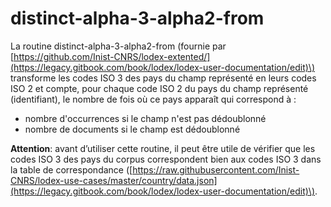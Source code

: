 # distinct-alpha-3-alpha2-from

La routine distinct-alpha-3-alpha2-from \(fournie par [https://github.com/Inist-CNRS/lodex-extented/](https://legacy.gitbook.com/book/lodex/lodex-user-documentation/edit)\) transforme les codes ISO 3 des pays du champ représenté en leurs codes ISO 2 et compte, pour chaque code ISO 2 du pays du champ représenté \(identifiant\), le nombre de fois où ce pays apparaît qui correspond à :

* nombre d'occurrences si le champ n'est pas dédoublonné
* nombre de documents si le champ est dédoublonné

**Attention**: avant d’utiliser cette routine, il peut être utile de vérifier que les codes ISO 3 des pays du corpus correspondent bien aux codes ISO 3 dans la table de correspondance \([https://raw.githubusercontent.com/Inist-CNRS/lodex-use-cases/master/country/data.json](https://legacy.gitbook.com/book/lodex/lodex-user-documentation/edit)\).

